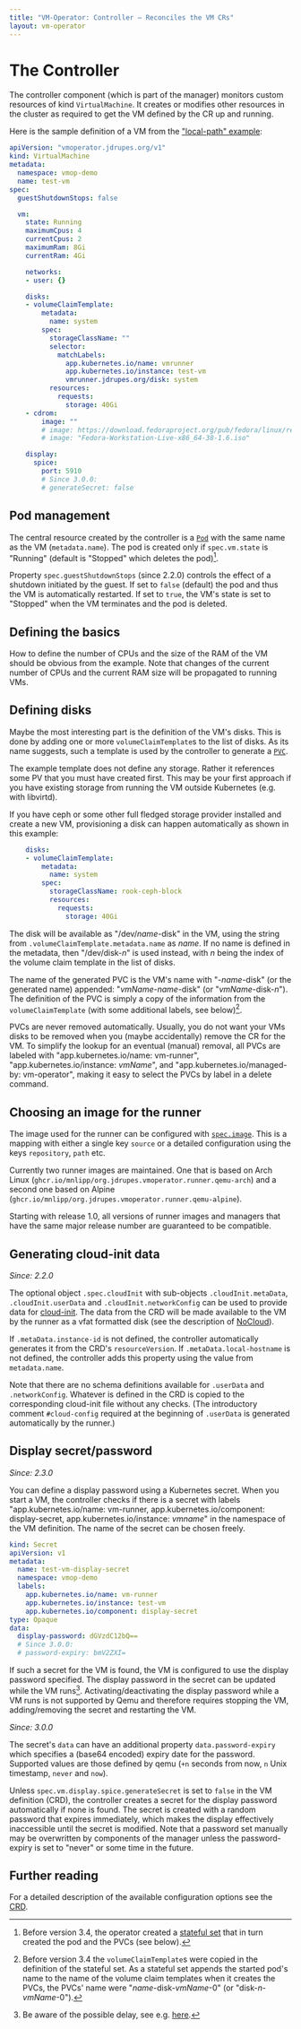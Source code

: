 ```yaml
---
title: "VM-Operator: Controller — Reconciles the VM CRs"
layout: vm-operator
---
```


# The Controller

The controller component (which is part of the manager) monitors
custom resources of kind `VirtualMachine`. It creates or modifies
other resources in the cluster as required to get the VM defined
by the CR up and running.

Here is the sample definition of a VM from the
["local-path" example](https://github.com/mnlipp/VM-Operator/tree/main/example/local-path):

```yaml
apiVersion: "vmoperator.jdrupes.org/v1"
kind: VirtualMachine
metadata:
  namespace: vmop-demo
  name: test-vm
spec:
  guestShutdownStops: false

  vm:
    state: Running
    maximumCpus: 4
    currentCpus: 2
    maximumRam: 8Gi
    currentRam: 4Gi

    networks:
    - user: {}

    disks:
    - volumeClaimTemplate:
        metadata:
          name: system
        spec:
          storageClassName: ""
          selector:
            matchLabels:
              app.kubernetes.io/name: vmrunner
              app.kubernetes.io/instance: test-vm
              vmrunner.jdrupes.org/disk: system
          resources:
            requests:
              storage: 40Gi
    - cdrom:
        image: ""
        # image: https://download.fedoraproject.org/pub/fedora/linux/releases/38/Workstation/x86_64/iso/Fedora-Workstation-Live-x86_64-38-1.6.iso
        # image: "Fedora-Workstation-Live-x86_64-38-1.6.iso"

    display:
      spice:
        port: 5910
        # Since 3.0.0:
        # generateSecret: false
```

## Pod management

The central resource created by the controller is a
[`Pod`](https://kubernetes.io/docs/concepts/workloads/pods/)
with the same name as the VM (`metadata.name`). The pod is created only
if `spec.vm.state` is "Running" (default is "Stopped" which deletes the
pod)[^oldSts].

Property `spec.guestShutdownStops` (since 2.2.0) controls the effect of a
shutdown initiated by the guest. If set to `false` (default) the pod
and thus the VM is automatically restarted. If set to `true`, the
VM's state is set to "Stopped" when the VM terminates and the pod is
deleted.

[^oldSts]: Before version 3.4, the operator created a
    [stateful set](https://kubernetes.io/docs/concepts/workloads/controllers/statefulset/)
    that in turn created the pod and the PVCs (see below).

## Defining the basics

How to define the number of CPUs and the size of the RAM of the VM
should be obvious from the example. Note that changes of the current
number of CPUs and the current RAM size will be propagated to
running VMs.

## Defining disks

Maybe the most interesting part is the definition of the VM's disks.
This is done by adding one or more `volumeClaimTemplate`s to the
list of disks. As its name suggests, such a template is used by the
controller to generate a
[`PVC`](https://kubernetes.io/docs/concepts/storage/persistent-volumes/).

The example template does not define any storage. Rather it references
some PV that you must have created first. This may be your first approach
if you have existing storage from running the VM outside Kubernetes
(e.g. with libvirtd).

If you have ceph or some other full fledged storage provider installed
and create a new VM, provisioning a disk can happen automatically
as shown in this example:

```yaml
    disks:
    - volumeClaimTemplate:
        metadata:
          name: system
        spec:
          storageClassName: rook-ceph-block
          resources:
            requests:
              storage: 40Gi
```

The disk will be available as "/dev/*name*-disk" in the VM,
using the string from `.volumeClaimTemplate.metadata.name` as *name*.
If no name is defined in the metadata, then "/dev/disk-*n*"
is used instead, with *n* being the index of the volume claim
template in the list of disks.

The name of the generated PVC is the VM's name with "-*name*-disk"
(or the generated name) appended: "*vmName*-*name*-disk"
(or "*vmName*-disk-*n*"). The definition of the PVC is simply a copy
of the information from the `volumeClaimTemplate` (with some additional
labels, see below)[^oldStsDisks].

[^oldStsDisks]: Before version 3.4 the `volumeClaimTemplate`s were
    copied in the definition of the stateful set. As a stateful set
    appends the started pod's name to the name of the volume claim
    templates when it creates the PVCs, the PVCs' name were
    "*name*-disk-*vmName*-0" (or "disk-*n*-*vmName*-0").

PVCs are never removed automatically. Usually, you do not want your
VMs disks to be removed when you (maybe accidentally) remove the CR
for the VM. To simplify the lookup for an eventual (manual) removal,
all PVCs are labeled with "app.kubernetes.io/name: vm-runner",
"app.kubernetes.io/instance: *vmName*", and
"app.kubernetes.io/managed-by: vm-operator", making it easy to select
the PVCs by label in a delete command.

## Choosing an image for the runner

The image used for the runner can be configured with
[`spec.image`](https://github.com/mnlipp/VM-Operator/blob/7e094e720b7b59a5e50f4a9a4ad29a6000ec76e6/deploy/crds/vms-crd.yaml#L19).
This is a mapping with either a single key `source` or a detailed
configuration using the keys `repository`, `path` etc.

Currently two runner images are maintained. One that is based on
Arch Linux (`ghcr.io/mnlipp/org.jdrupes.vmoperator.runner.qemu-arch`) and a
second one based on Alpine (`ghcr.io/mnlipp/org.jdrupes.vmoperator.runner.qemu-alpine`).

Starting with release 1.0, all versions of runner images and managers
that have the same major release number are guaranteed to be compatible.

## Generating cloud-init data

*Since: 2.2.0*

The optional object `.spec.cloudInit` with sub-objects `.cloudInit.metaData`,
`.cloudInit.userData` and `.cloudInit.networkConfig` can be used to provide
data for
[cloud-init](https://cloudinit.readthedocs.io/en/latest/index.html).
The data from the CRD will be made available to the VM by the runner
as a vfat formatted disk (see the description of
[NoCloud](https://cloudinit.readthedocs.io/en/latest/reference/datasources/nocloud.html)).

If `.metaData.instance-id` is not defined, the controller automatically
generates it from the CRD's `resourceVersion`. If `.metaData.local-hostname`
is not defined, the controller adds this property using the value from
`metadata.name`.

Note that there are no schema definitions available for `.userData`
and `.networkConfig`. Whatever is defined in the CRD is copied to
the corresponding cloud-init file without any checks. (The introductory
comment `#cloud-config` required at the beginning of `.userData` is
generated automatically by the runner.)

## Display secret/password

*Since: 2.3.0*

You can define a display password using a Kubernetes secret.
When you start a VM, the controller checks if there is a secret
with labels "app.kubernetes.io/name: vm-runner,
app.kubernetes.io/component: display-secret,
app.kubernetes.io/instance: *vmname*" in the namespace of the
VM definition. The name of the secret can be chosen freely.

```yaml
kind: Secret
apiVersion: v1
metadata:
  name: test-vm-display-secret
  namespace: vmop-demo
  labels:
    app.kubernetes.io/name: vm-runner
    app.kubernetes.io/instance: test-vm
    app.kubernetes.io/component: display-secret
type: Opaque
data:
  display-password: dGVzdC12bQ==
  # Since 3.0.0:
  # password-expiry: bmV2ZXI=
```

If such a secret for the VM is found, the VM is configured to use
the display password specified. The display password in the secret
can be updated while the VM runs[^delay]. Activating/deactivating
the display password while a VM runs is not supported by Qemu and
therefore requires stopping the VM, adding/removing the secret and
restarting the VM.

[^delay]: Be aware of the possible delay, see e.g.
    [here](https://web.archive.org/web/20240223073838/https://ahmet.im/blog/kubernetes-secret-volumes-delay/).

*Since: 3.0.0*

The secret's `data` can have an additional property `data.password-expiry` which
specifies a (base64 encoded) expiry date for the password. Supported
values are those defined by qemu (`+n` seconds from now, `n` Unix
timestamp, `never` and `now`).

Unless `spec.vm.display.spice.generateSecret` is set to `false` in the VM
definition (CRD), the controller creates a secret for the display
password automatically if none is found. The secret is created
with a random password that expires immediately, which makes the
display effectively inaccessible until the secret is modified.
Note that a password set manually may be overwritten by components
of the manager unless the password-expiry is set to "never" or
some time in the future.

## Further reading

For a detailed description of the available configuration options see the
[CRD](https://github.com/mnlipp/VM-Operator/blob/main/deploy/crds/vms-crd.yaml).
